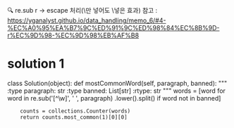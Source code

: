 🔍 re.sub r -> escape 처리(\만 넣어도 \\넣은 효과)
참고 : https://yganalyst.github.io/data_handling/memo_6/#4-%EC%A0%95%EA%B7%9C%ED%91%9C%ED%98%84%EC%8B%9D-r%EC%9D%98-%EC%9D%98%EB%AF%B8

# solution 1
class Solution(object):
    def mostCommonWord(self, paragraph, banned):
        """
        :type paragraph: str
        :type banned: List[str]
        :rtype: str
        """
        words = [word for word in re.sub('[^\w]', ' ', paragraph)
                 .lower().split() if word not in banned]

        counts = collections.Counter(words)
        return counts.most_common(1)[0][0]
